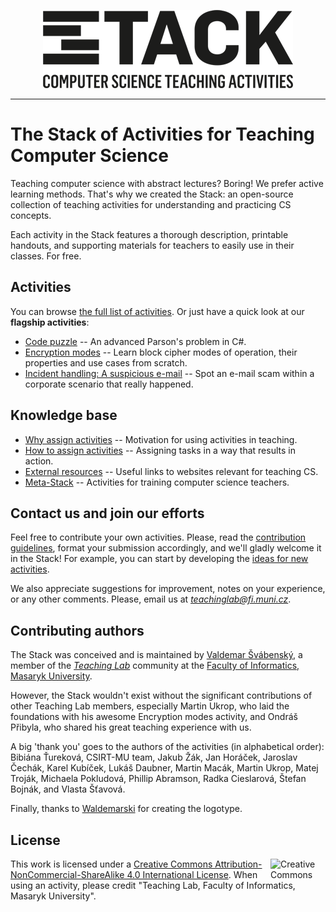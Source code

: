 <p align="center"> 
<img src="images/logo/logotype/Stack-logotype-400.png" alt="The Stack Logo">
</p>

---

# The Stack of Activities for Teaching Computer Science

Teaching computer science with abstract lectures? Boring! We prefer active learning methods. That's why we created the Stack: an open-source collection of teaching activities for understanding and practicing CS concepts.

Each activity in the Stack features a thorough description, printable handouts, and supporting materials for teachers to easily use in their classes. For free.

## Activities

You can browse [the full list of activities](activities.md). Or just have a quick look at our **flagship activities**:

* [Code puzzle](activities/code-puzzle) -- An advanced Parson's problem in C\#.
* [Encryption modes](activities/encryption-modes) -- Learn block cipher modes of operation, their properties and use cases from scratch.
* [Incident handling: A suspicious e-mail](activities/incident-handling-suspicious-email) -- Spot an e-mail scam within a corporate scenario that really happened.

## Knowledge base

* [Why assign activities](knowledge-base/why-to-assign-activities.md) -- Motivation for using activities in teaching.
* [How to assign activities](knowledge-base/how-to-assign-activities.md) -- Assigning tasks in a way that results in action.
* [External resources](knowledge-base/references.md) -- Useful links to websites relevant for teaching CS.
* [Meta-Stack](https://github.com/teaching-lab/stack-cs-teacher-training) -- Activities for training computer science teachers.

## Contact us and join our efforts

Feel free to contribute your own activities. Please, read the [contribution guidelines](CONTRIBUTING.md), format your submission accordingly, and we'll gladly welcome it in the Stack! For example, you can start by developing the [ideas for new activities](activities-wip/ideas.md).

We also appreciate suggestions for improvement, notes on your experience, or any other comments.
Please, email us at *teachinglab@fi.muni.cz*.

## Contributing authors

The Stack was conceived and is maintained by [Valdemar Švábenský](https://www.fi.muni.cz/~xsvabens/), a member of the [*Teaching Lab*](https://is.muni.cz/predmet/fi/DUCIT) community at the [Faculty of Informatics, Masaryk University](https://fi.muni.cz).

However, the Stack wouldn't exist without the significant contributions of other Teaching Lab members, especially Martin Ukrop, who laid the foundations with his awesome Encryption modes activity, and Ondráš Přibyla, who shared his great teaching experience with us.

A big 'thank you' goes to the authors of the activities (in alphabetical order): Bibiána Ťureková, CSIRT-MU team, Jakub Žák, Jan Horáček, Jaroslav Čechák, Karel Kubíček, Lukáš Daubner, Martin Macák, Martin Ukrop, Matej Troják, Michaela Pokludová, Phillip Abramson, Radka Cieslarová, Štefan Bojnák, and Vlasta Šťavová.

Finally, thanks to [Waldemarski](http://www.waldemarski.com/) for creating the logotype.

## License

<img align="right" width="88" height="31" src="https://i.creativecommons.org/l/by-nc-sa/4.0/88x31.png" alt="Creative Commons Licence BY NC SA 4.0" title="Creative Commons Licence BY NC SA 4.0">

This work is licensed under a [Creative Commons Attribution-NonCommercial-ShareAlike 4.0 International License](https://creativecommons.org/licenses/by-nc-sa/4.0/). When using an activity, please credit "Teaching Lab, Faculty of Informatics, Masaryk University".
